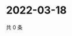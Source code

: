 # 2022-03-18

共 0 条

<!-- BEGIN WEIBO -->
<!-- 最后更新时间 Fri Mar 18 2022 21:12:30 GMT+0800 (China Standard Time) -->

<!-- END WEIBO -->
